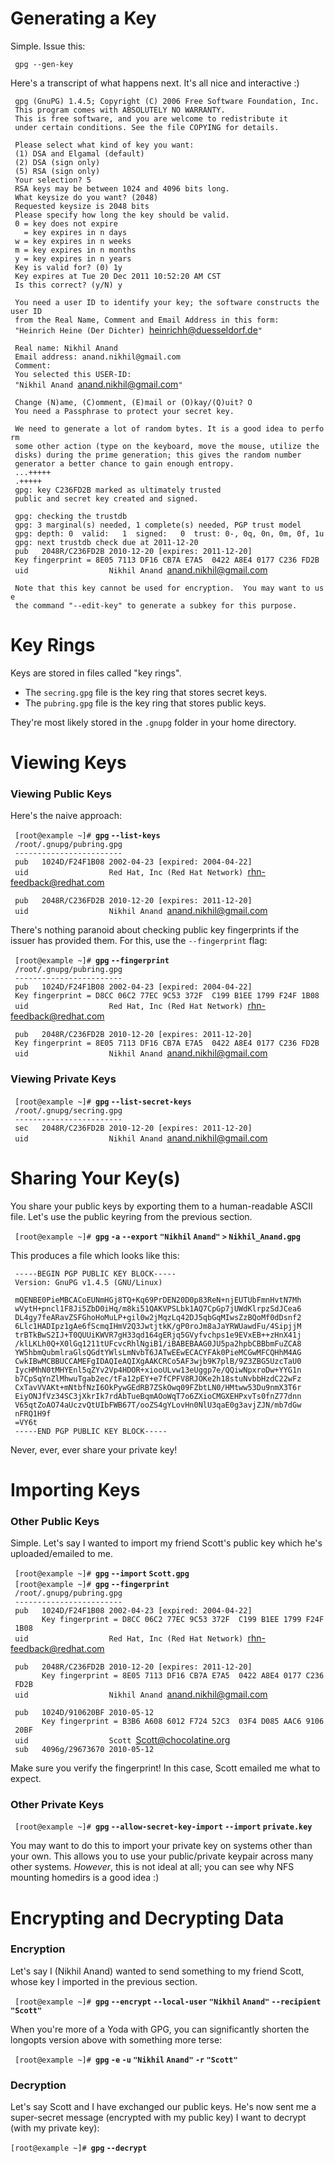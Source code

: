 Generating a Key
================

Simple. Issue this:

` gpg --gen-key`

Here's a transcript of what happens next. It's all nice and interactive
:)

` gpg (GnuPG) 1.4.5; Copyright (C) 2006 Free Software Foundation, Inc.`  
` This program comes with ABSOLUTELY NO WARRANTY.`  
` This is free software, and you are welcome to redistribute it`  
` under certain conditions. See the file COPYING for details.`  
` `  
` Please select what kind of key you want:`  
` (1) DSA and Elgamal (default)`  
` (2) DSA (sign only)`  
` (5) RSA (sign only)`  
` Your selection? 5`  
` RSA keys may be between 1024 and 4096 bits long.`  
` What keysize do you want? (2048) `  
` Requested keysize is 2048 bits`  
` Please specify how long the key should be valid.`  
` 0 = key does not expire`  
` `<n>`  = key expires in n days`  
` `<n>`w = key expires in n weeks`  
` `<n>`m = key expires in n months`  
` `<n>`y = key expires in n years`  
` Key is valid for? (0) 1y`  
` Key expires at Tue 20 Dec 2011 10:52:20 AM CST`  
` Is this correct? (y/N) y`  
` `  
` You need a user ID to identify your key; the software constructs the user ID`  
` from the Real Name, Comment and Email Address in this form:`  
` "Heinrich Heine (Der Dichter) `<heinrichh@duesseldorf.de>`"`  
` `  
` Real name: Nikhil Anand`  
` Email address: anand.nikhil@gmail.com`  
` Comment: `  
` You selected this USER-ID:`  
` "Nikhil Anand `<anand.nikhil@gmail.com>`"`  
` `  
` Change (N)ame, (C)omment, (E)mail or (O)kay/(Q)uit? O`  
` You need a Passphrase to protect your secret key.`  
` `  
` We need to generate a lot of random bytes. It is a good idea to perform`  
` some other action (type on the keyboard, move the mouse, utilize the`  
` disks) during the prime generation; this gives the random number`  
` generator a better chance to gain enough entropy.`  
` ...+++++`  
` .+++++`  
` gpg: key C236FD2B marked as ultimately trusted`  
` public and secret key created and signed.`  
` `  
` gpg: checking the trustdb`  
` gpg: 3 marginal(s) needed, 1 complete(s) needed, PGP trust model`  
` gpg: depth: 0  valid:   1  signed:   0  trust: 0-, 0q, 0n, 0m, 0f, 1u`  
` gpg: next trustdb check due at 2011-12-20`  
` pub   2048R/C236FD2B 2010-12-20 [expires: 2011-12-20]`  
` Key fingerprint = 8E05 7113 DF16 CB7A E7A5  0422 A8E4 0177 C236 FD2B`  
` uid                  Nikhil Anand `<anand.nikhil@gmail.com>  
` `  
` Note that this key cannot be used for encryption.  You may want to use`  
` the command "--edit-key" to generate a subkey for this purpose.`

Key Rings
=========

Keys are stored in files called "key rings".

-   The `secring.gpg` file is the key ring that stores secret keys.
-   The `pubring.gpg` file is the key ring that stores public keys.

They're most likely stored in the `.gnupg` folder in your home
directory.

Viewing Keys
============

### Viewing Public Keys

Here's the naive approach:

` [root@example ~]# `**`gpg` `--list-keys`**  
` /root/.gnupg/pubring.gpg`  
` ------------------------`  
` pub   1024D/F24F1B08 2002-04-23 [expired: 2004-04-22]`  
` uid                  Red Hat, Inc (Red Hat Network) `<rhn-feedback@redhat.com>  
` `  
` pub   2048R/C236FD2B 2010-12-20 [expires: 2011-12-20]`  
` uid                  Nikhil Anand `<anand.nikhil@gmail.com>

There's nothing paranoid about checking public key fingerprints if the
issuer has provided them. For this, use the `--fingerprint` flag:

` [root@example ~]# `**`gpg` `--fingerprint`**  
` /root/.gnupg/pubring.gpg`  
` ------------------------`  
` pub   1024D/F24F1B08 2002-04-23 [expired: 2004-04-22]`  
` Key fingerprint = D8CC 06C2 77EC 9C53 372F  C199 B1EE 1799 F24F 1B08`  
` uid                  Red Hat, Inc (Red Hat Network) `<rhn-feedback@redhat.com>  
` `  
` pub   2048R/C236FD2B 2010-12-20 [expires: 2011-12-20]`  
` Key fingerprint = 8E05 7113 DF16 CB7A E7A5  0422 A8E4 0177 C236 FD2B`  
` uid                  Nikhil Anand `<anand.nikhil@gmail.com>

### Viewing Private Keys

` [root@example ~]# `**`gpg` `--list-secret-keys`**  
` /root/.gnupg/secring.gpg`  
` ------------------------`  
` sec   2048R/C236FD2B 2010-12-20 [expires: 2011-12-20]`  
` uid                  Nikhil Anand `<anand.nikhil@gmail.com>

Sharing Your Key(s)
===================

You share your public keys by exporting them to a human-readable ASCII
file. Let's use the public keyring from the previous section.

` [root@example ~]# `**`gpg` `-a` `--export` `"Nikhil` `Anand"` `>`
`Nikhil_Anand.gpg`**

This produces a file which looks like this:

` -----BEGIN PGP PUBLIC KEY BLOCK-----`  
` Version: GnuPG v1.4.5 (GNU/Linux)`  
` `  
` mQENBE0PieMBCACoEUNmHGj8TQ+Kq69PrDEN20D0p83ReN+njEUTUbFmnHvtN7Mh`  
` wVytH+pncl1F8Ji5ZbD0iHq/m8ki51QAKVPSLbk1AQ7CpGp7jUWdKlrpzSdJCea6`  
` DL4gy7feARavZSFGhoHoMuLP+gil0w2jMqzLq42DJ5qbGqMIwsZzBQoMf0dDsnf2`  
` 6Llc1HADIpz1gAe6fScmqIHmV2Q3JwtjtkK/gP0roJm8aJaYRWUawdFu/4SipjjM`  
` trBTkBwS2IJ+T0QUUiKWVR7gH33qd164gERjq5GVyfvchps1e9EVxEB++zHnX41j`  
` /klLKLh0Q+X0lGq1211tUFcvcRhlNgiB1/iBABEBAAG0JU5pa2hpbCBBbmFuZCA8`  
` YW5hbmQubmlraGlsQGdtYWlsLmNvbT6JATwEEwECACYFAk0PieMCGwMFCQHhM4AG`  
` CwkIBwMCBBUCCAMEFgIDAQIeAQIXgAAKCRCo5AF3wjb9K7plB/9Z3ZBG5UzcTaU0`  
` IycHMhN0tMHYEnl5qZYv2Vp4HDOR+xiooULvw13eUggp7e/QQiwNpxroDw+YYG1n`  
` b7CpSqYnZlMhwuTgab2ec/tFa12pEY+e7fCPFV8RJOKe2h18stuNvbbHzdC22wFz`  
` CxTavVVAKt+mNtbfNzI6OkPywGEdRB7ZSkOwq09FZbtLN0/HMtww53Du9nmX3T6r`  
` EiyONJfVz34SC3jXkrIk7rdAbTueBqmAOoWqT7o6ZXioCMGXEHPxvTs0fnZ77dnn`  
` V65qtZoAO74aUczvQtUIbFWB67T/ooZS4gYLovHn0NlU3qaE0g3avjZJN/mb7dGw`  
` nFRQ1H9f`  
` =VY6t`  
` -----END PGP PUBLIC KEY BLOCK-----`

Never, ever, ever share your private key!

Importing Keys
==============

### Other Public Keys

Simple. Let's say I wanted to import my friend Scott's public key which
he's uploaded/emailed to me.

` [root@example ~]# `**`gpg` `--import` `Scott.gpg`**  
` [root@example ~]# `**`gpg` `--fingerprint`**  
` /root/.gnupg/pubring.gpg`  
` ------------------------`  
` pub   1024D/F24F1B08 2002-04-23 [expired: 2004-04-22]`  
`       Key fingerprint = D8CC 06C2 77EC 9C53 372F  C199 B1EE 1799 F24F 1B08`  
` uid                  Red Hat, Inc (Red Hat Network) `<rhn-feedback@redhat.com>

` pub   2048R/C236FD2B 2010-12-20 [expires: 2011-12-20]`  
`       Key fingerprint = 8E05 7113 DF16 CB7A E7A5  0422 A8E4 0177 C236 FD2B`  
` uid                  Nikhil Anand `<anand.nikhil@gmail.com>

` pub   1024D/910620BF 2010-05-12`  
`       Key fingerprint = B3B6 A608 6012 F724 52C3  03F4 D085 AAC6 9106 20BF`  
` uid                  Scott `<Scott@chocolatine.org>  
` sub   4096g/29673670 2010-05-12`

Make sure you verify the fingerprint! In this case, Scott emailed me
what to expect.

### Other Private Keys

` [root@example ~]# `**`gpg` `--allow-secret-key-import` `--import`
`private.key`**

You may want to do this to import your private key on systems other than
your own. This allows you to use your public/private keypair across many
other systems. *However*, this is not ideal at all; you can see why NFS
mounting homedirs is a good idea :)

Encrypting and Decrypting Data
==============================

### Encryption

Let's say I (Nikhil Anand) wanted to send something to my friend Scott,
whose key I imported in the previous section.

` [root@example ~]# `**`gpg` `--encrypt` `--local-user` `"Nikhil`
`Anand"` `--recipient` `"Scott"` <filename>**

When you're more of a Yoda with GPG, you can significantly shorten the
longopts version above with something more terse:

` [root@example ~]# `**`gpg` `-e` `-u` `"Nikhil` `Anand"` `-r` `"Scott"`
<filename>**

### Decryption

Let's say Scott and I have exchanged our public keys. He's now sent me a
super-secret message (encrypted with my public key) I want to decrypt
(with my private key):

`[root@example ~]# `**`gpg` `--decrypt` <filename>**
